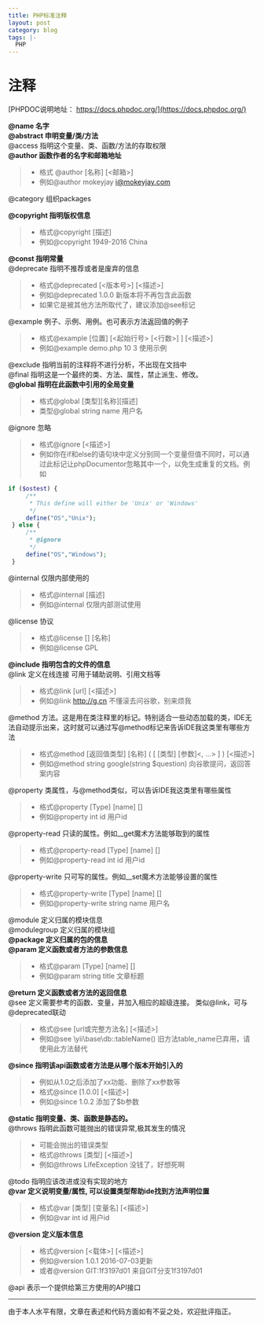 ```yaml
---
title: PHP标准注释
layout: post
category: blog
tags: |-
  PHP
---
```



# 注释
[PHPDOC说明地址： https://docs.phpdoc.org/](https://docs.phpdoc.org/)

**@name 名字**  
**@abstract 申明变量/类/方法**    
@access 指明这个变量、类、函数/方法的存取权限  
**@author 函数作者的名字和邮箱地址**  
> - 格式 @author [名称] [<邮箱>] 
> - 例如@author mokeyjay <i@mokeyjay.com>

@category 组织packages  

**@copyright 指明版权信息**  
> - 格式@copyright [描述] 
> - 例如@copyright 1949-2016 China

**@const 指明常量**  
@deprecate 指明不推荐或者是废弃的信息 
> - 格式@deprecated [<版本号>] [<描述>] 
> - 例如@deprecated 1.0.0 新版本将不再包含此函数
> - 如果它是被其他方法所取代了，建议添加@see标记 

@example 例子、示例、用例。也可表示方法返回值的例子
> - 格式@example [位置] [<起始行号> [<行数>] ] [<描述>]
> - 例如@example demo.php 10 3 使用示例

@exclude 指明当前的注释将不进行分析，不出现在文挡中  
@final 指明这是一个最终的类、方法、属性，禁止派生、修改。  
**@global 指明在此函数中引用的全局变量**  
> - 格式@global [类型][名称][描述]
> - 类型@global string name 用户名

@ignore 忽略
> - 格式@ignore [<描述>]
> - 例如你在if和else的语句块中定义分别同一个变量但值不同时，可以通过此标记让phpDocumentor忽略其中一个，以免生成重复的文档。例如
```php
if ($ostest) {
     /**
      * This define will either be 'Unix' or 'Windows'
      */
     define("OS","Unix");
 } else {
     /**
      * @ignore
      */
     define("OS","Windows");
 }
```

@internal 仅限内部使用的
> - 格式@internal [描述]
> - 例如@internal 仅限内部测试使用

@license 协议
> - 格式@license [<url>] [名称]
> - 例如@license GPL

**@include 指明包含的文件的信息**  
@link 定义在线连接 可用于辅助说明、引用文档等
> - 格式@link [url] [<描述>]
> - 例如@link http://g.cn 不懂滚去问谷歌，别来烦我

@method 方法。这是用在类注释里的标记。特别适合一些动态加载的类，IDE无法自动提示出来，这时就可以通过写@method标记来告诉IDE我这类里有哪些方法
> - 格式@method [返回值类型] [名称] ( [ [类型] [参数]<, ...> ] ) [<描述>]
> - 例如@method string google(string $question) 向谷歌提问，返回答案内容

@property 类属性，与@method类似，可以告诉IDE我这类里有哪些属性
> - 格式@property [Type] [name] [<description>]
> - 例如@property int id 用户id

@property-read 只读的属性。例如__get魔术方法能够取到的属性
> - 格式@property-read [Type] [name] [<description>]
> - 例如@property-read int id 用户id

@property-write 只可写的属性。例如__set魔术方法能够设置的属性
> - 格式@property-write [Type] [name] [<description>]
> - 例如@property-write string name 用户名

@module 定义归属的模块信息  
@modulegroup 定义归属的模块组  
**@package 定义归属的包的信息**  
**@param 定义函数或者方法的参数信息**  
> - 格式@param [Type] [name] [<description>]
> - 例如@param string title 文章标题

**@return 定义函数或者方法的返回信息**  
@see 定义需要参考的函数、变量，并加入相应的超级连接。 类似@link，可与@deprecated联动
> - 格式@see [url或完整方法名] [<描述>]
> - 例如@see \yii\base\db::tableName() 旧方法table_name已弃用，请使用此方法替代

**@since 指明该api函数或者方法是从哪个版本开始引入的** 
> - 例如从1.0之后添加了xx功能、删除了xx参数等
> - 格式@since [1.0.0] [<描述>]
> - 例如@since 1.0.2 添加了$b参数 

**@static 指明变量、类、函数是静态的。**  
@throws 指明此函数可能抛出的错误异常,极其发生的情况  
> - 可能会抛出的错误类型
> - 格式@throws [类型] [<描述>]
> - 例如@throws LifeException 没钱了，好想死啊

@todo 指明应该改进或没有实现的地方  
**@var 定义说明变量/属性, 可以设置类型帮助ide找到方法声明位置**  
> - 格式@var [类型] [变量名] [<描述>]
> - 例如@var int id 用户id

**@version 定义版本信息**  
> - 格式@version [<载体>] [<描述>]
> - 例如@version 1.0.1 2016-07-03更新
> - 或者@version GIT:1f3197d01 来自GIT分支1f3197d01

@api 表示一个提供给第三方使用的API接口

--------
由于本人水平有限，文章在表述和代码方面如有不妥之处，欢迎批评指正。